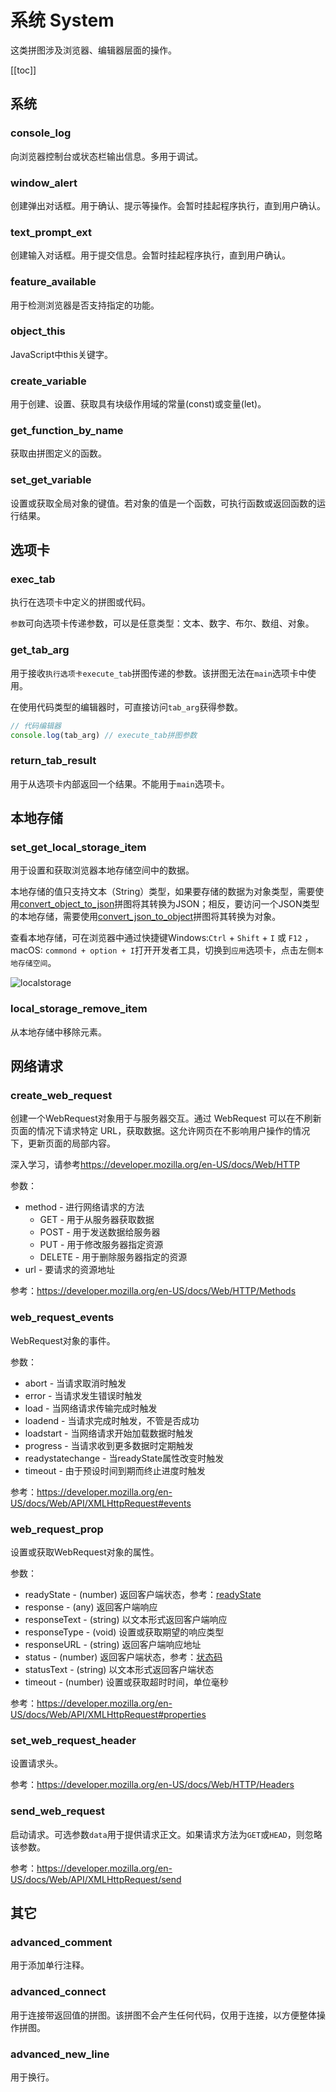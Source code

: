# 系统 System

这类拼图涉及浏览器、编辑器层面的操作。

[[toc]]

## 系统

### console_log

向浏览器控制台或状态栏输出信息。多用于调试。

### window_alert

创建弹出对话框。用于确认、提示等操作。会暂时挂起程序执行，直到用户确认。

### text_prompt_ext

创建输入对话框。用于提交信息。会暂时挂起程序执行，直到用户确认。

### feature_available

用于检测浏览器是否支持指定的功能。

### object_this

JavaScript中this关键字。

### create_variable

用于创建、设置、获取具有块级作用域的常量(const)或变量(let)。

### get_function_by_name

获取由拼图定义的函数。

### set_get_variable

设置或获取全局对象的键值。若对象的值是一个函数，可执行函数或返回函数的运行结果。

## 选项卡

### exec_tab

执行在选项卡中定义的拼图或代码。

`参数`可向选项卡传递参数，可以是任意类型：文本、数字、布尔、数组、对象。

### get_tab_arg

用于接收`执行选项卡execute_tab`拼图传递的参数。该拼图无法在`main`选项卡中使用。

在使用代码类型的编辑器时，可直接访问`tab_arg`获得参数。

```js
// 代码编辑器
console.log(tab_arg) // execute_tab拼图参数
```

### return_tab_result

用于从选项卡内部返回一个结果。不能用于`main`选项卡。

## 本地存储

### set_get_local_storage_item

用于设置和获取浏览器本地存储空间中的数据。

本地存储的值只支持文本（String）类型，如果要存储的数据为对象类型，需要使用[convert_object_to_json](./object.md#convert-object-to-json)拼图将其转换为JSON；相反，要访问一个JSON类型的本地存储，需要使用[convert_json_to_object](./object.md#convert-json-to-object)拼图将其转换为对象。

查看本地存储，可在浏览器中通过快捷键Windows:`Ctrl` + `Shift` + `I` 或 `F12` ，macOS: `commond + option + I`打开开发者工具，切换到`应用`选项卡，点击左侧`本地存储空间`。

![localstorage](https://cdn.zjbku.com/blocks/localstorage.jpg)

### local_storage_remove_item

从本地存储中移除元素。

## 网络请求

### create_web_request

创建一个WebRequest对象用于与服务器交互。通过 WebRequest 可以在不刷新页面的情况下请求特定 URL，获取数据。这允许网页在不影响用户操作的情况下，更新页面的局部内容。

深入学习，请参考<https://developer.mozilla.org/en-US/docs/Web/HTTP>

参数：
- method - 进行网络请求的方法
  - GET - 用于从服务器获取数据
  - POST - 用于发送数据给服务器
  - PUT - 用于修改服务器指定资源
  - DELETE - 用于删除服务器指定的资源
- url - 要请求的资源地址

参考：<https://developer.mozilla.org/en-US/docs/Web/HTTP/Methods>

### web_request_events

WebRequest对象的事件。

参数：
- abort - 当请求取消时触发
- error - 当请求发生错误时触发
- load - 当网络请求传输完成时触发
- loadend - 当请求完成时触发，不管是否成功
- loadstart - 当网络请求开始加载数据时触发
- progress - 当请求收到更多数据时定期触发
- readystatechange - 当readyState属性改变时触发
- timeout - 由于预设时间到期而终止进度时触发

参考：<https://developer.mozilla.org/en-US/docs/Web/API/XMLHttpRequest#events>

### web_request_prop

设置或获取WebRequest对象的属性。

参数：
- readyState - (number) 返回客户端状态，参考：[readyState](https://developer.mozilla.org/en-US/docs/Web/API/XMLHttpRequest/readyState)
- response - (any) 返回客户端响应
- responseText - (string) 以文本形式返回客户端响应
- responseType - (void) 设置或获取期望的响应类型
- responseURL - (string) 返回客户端响应地址
- status - (number) 返回客户端状态，参考：[状态码](https://developer.mozilla.org/en-US/docs/Web/HTTP/Status)
- statusText - (string) 以文本形式返回客户端状态
- timeout - (number) 设置或获取超时时间，单位毫秒

参考：<https://developer.mozilla.org/en-US/docs/Web/API/XMLHttpRequest#properties>

### set_web_request_header

设置请求头。

参考：<https://developer.mozilla.org/en-US/docs/Web/HTTP/Headers>

### send_web_request

启动请求。可选参数`data`用于提供请求正文。如果请求方法为`GET`或`HEAD`，则忽略该参数。

参考：<https://developer.mozilla.org/en-US/docs/Web/API/XMLHttpRequest/send>

## 其它

### advanced_comment

用于添加单行注释。

### advanced_connect

用于连接带返回值的拼图。该拼图不会产生任何代码，仅用于连接，以方便整体操作拼图。

### advanced_new_line

用于换行。